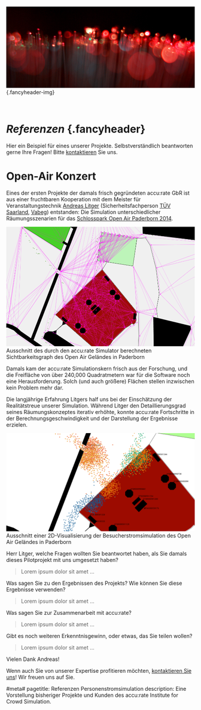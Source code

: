 ![](/img/accurate-bild-start.jpg) {.fancyheader-img}
# <br /> *Referenzen* {.fancyheader}

Hier ein Beispiel für eines unserer Projekte.
Selbstverständlich beantworten gerne Ihre Fragen!
Bitte [kontaktieren](kontakt) Sie uns.

# Open-Air Konzert

Eines der ersten Projekte der damals frisch gegründeten accu:rate GbR ist aus einer fruchtbaren Kooperation mit dem Meister für Veranstaltungstechnik [Andreas Litger](http://litger.de/) (Sicherheitsfachperson [TÜV Saarland](http://www.tuev-saar.net/), [Vabeg](http://www.vabeg.com/)) entstanden:
Die Simulation unterschiedlicher Räumungsszenarien für das [Schlosspark Open Air Paderborn 2014](http://www.schlosspark-open-air-paderborn.de/).

![Ausschnitt des durch den accu:rate Simulator berechneten Sichtbarkeitsgraph des Open Air Geländes in Paderborn](/img/referenzen/nena-graph.png)
Ausschnitt des durch den accu:rate Simulator berechneten Sichtbarkeitsgraph des Open Air Geländes in Paderborn

Damals kam der accu:rate Simulationskern frisch aus der Forschung, und die Freifläche von über 240,000 Quadratmetern war für die Software noch eine Herausforderung.
Solch (und auch größere) Flächen stellen inzwischen kein Problem mehr dar.

Die langjährige Erfahrung Litgers half uns bei der Einschätzung der Realitätstreue unserer Simulation.
Während Litger den Detaillierungsgrad seines Räumungskonzeptes iterativ erhöhte, konnte accu:rate Fortschritte in der Berechnungsgeschwindigkeit und der Darstellung der Ergebnisse erzielen.

![Ausschnitt einer 2D-Visualisierung der Besucherstromsimulation des Open Air Geländes in Paderborn](/img/referenzen/nena-screenshot.png)
Ausschnitt einer 2D-Visualisierung der Besucherstromsimulation des Open Air Geländes in Paderborn

Herr Litger, welche Fragen wollten Sie beantwortet haben, als Sie damals dieses Pilotprojekt mit uns umgesetzt haben?

> Lorem ipsum dolor sit amet ...

Was sagen Sie zu den Ergebnissen des Projekts? Wie können Sie diese Ergebnisse verwenden?

> Lorem ipsum dolor sit amet ...

Was sagen Sie zur Zusammenarbeit mit accu:rate?

> Lorem ipsum dolor sit amet ...

Gibt es noch weiteren Erkenntnisgewinn, oder etwas, das Sie teilen wollen?

> Lorem ipsum dolor sit amet ...

Vielen Dank Andreas!

Wenn auch Sie von unserer Expertise profitieren möchten, [kontaktieren Sie uns](kontakt)!
Wir freuen uns auf Sie.


#meta#
pagetitle: Referenzen Personenstromsimulation
description: Eine Vorstellung bisheriger Projekte und Kunden des accu:rate Institute for Crowd Simulation.

